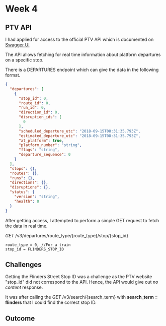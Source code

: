 # Week 4

## PTV API
I had applied for access to the official PTV API which is documented on [Swagger UI](https://timetableapi.ptv.vic.gov.au/swagger/ui/index)

The API allows fetching for real time information about platform departures on a specific stop. 

There is a DEPARTURES endpoint which can give the data in the following format.

```json
{
  "departures": [
    {
      "stop_id": 0,
      "route_id": 0,
      "run_id": 0,
      "direction_id": 0,
      "disruption_ids": [
        0
      ],
      "scheduled_departure_utc": "2018-09-15T08:31:35.793Z",
      "estimated_departure_utc": "2018-09-15T08:31:35.793Z",
      "at_platform": true,
      "platform_number": "string",
      "flags": "string",
      "departure_sequence": 0
    }
  ],
  "stops": {},
  "routes": {},
  "runs": {},
  "directions": {},
  "disruptions": {},
  "status": {
    "version": "string",
    "health": 0
  }
}
```
After getting access, I attempted to perform a simple GET request to fetch the data in real time.

*GET* /v3/departures/route_type/{route_type}/stop/{stop_id}

```
route_type = 0, //For a train
stop_id = FLINDERS_STOP_ID
```

## Challenges

Getting the Flinders Street Stop ID was a challenge as the PTV website "stop_id" did not correspond to the API. Hence, the API would give out *no content* response. 

It was after calling the *GET* /v3/search/{search_term} with __search_term = flinders__ that I could find the correct stop ID.

## Outcome






